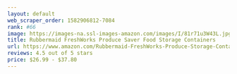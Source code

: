 ```yaml
---
layout: default 
﻿web_scraper_order: 1582906812-7084
rank: #66
image: https://images-na.ssl-images-amazon.com/images/I/81r71u3W43L.jpg
title: Rubbermaid FreshWorks Produce Saver Food Storage Containers
url: https://www.amazon.com/Rubbermaid-FreshWorks-Produce-Storage-Containers/dp/B01FCR7MYM/ref=zg_mw_sporting-goods_66?_encoding=UTF8&psc=1&refRID=5CP7JJH669Q653S4FQ41
reviews: 4.5 out of 5 stars
price: $26.99 - $37.80
---
```


